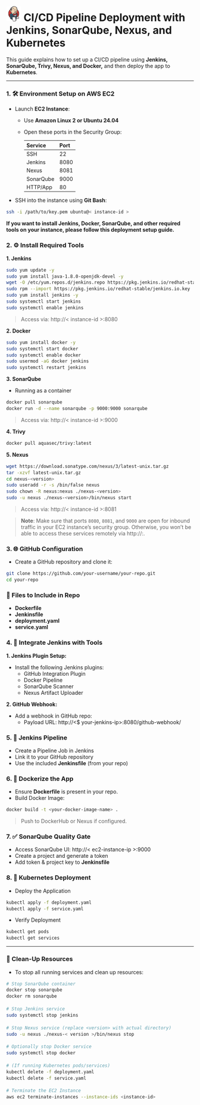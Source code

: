 # <img src="https://raw.githubusercontent.com/devicons/devicon/master/icons/jenkins/jenkins-original.svg" alt="Jenkins" width="40"/>  CI/CD Pipeline Deployment with Jenkins, SonarQube, Nexus, and Kubernetes

This guide explains how to set up a CI/CD pipeline using **Jenkins, SonarQube, Trivy, Nexus, and Docker,** and then deploy the app to **Kubernetes**.

---

### 1. 🛠 Environment Setup on AWS EC2
- Launch **EC2 Instance**:
  - Use **Amazon Linux 2 or Ubuntu 24.04**
  - Open these ports in the Security Group:

    | Service   | Port |
    | --------- | ---- |
    | SSH       | 22   |
    | Jenkins   | 8080 |
    | Nexus     | 8081 |
    | SonarQube | 9000 |
    | HTTP/App  | 80   |

- SSH into the instance using **Git Bash**:
```sh
ssh -i /path/to/key.pem ubuntu@< instance-id >
```

**If you want to install Jenkins, Docker, SonarQube, and other required tools on your instance, please follow this deployment setup guide.**

### 2. ⚙️ Install Required Tools

**1. Jenkins**
```sh
sudo yum update -y
sudo yum install java-1.8.0-openjdk-devel -y
wget -O /etc/yum.repos.d/jenkins.repo https://pkg.jenkins.io/redhat-stable/jenkins.repo
sudo rpm --import https://pkg.jenkins.io/redhat-stable/jenkins.io.key
sudo yum install jenkins -y
sudo systemctl start jenkins
sudo systemctl enable jenkins
```
> Access via: http://< instance-id >:8080


**2. Docker**
```sh
sudo yum install docker -y
sudo systemctl start docker
sudo systemctl enable docker
sudo usermod -aG docker jenkins
sudo systemctl restart jenkins
```

**3. SonarQube**
- Running as a container
```sh
docker pull sonarqube
docker run -d --name sonarqube -p 9000:9000 sonarqube
```
> Access via: http://< instance-id >:9000

**4. Trivy**
```sh
docker pull aquasec/trivy:latest
```

**5. Nexus**
```sh
wget https://download.sonatype.com/nexus/3/latest-unix.tar.gz
tar -xzvf latest-unix.tar.gz
cd nexus-<version>
sudo useradd -r -s /bin/false nexus
sudo chown -R nexus:nexus ./nexus-<version>
sudo -u nexus ./nexus-<version>/bin/nexus start
```
> Access via: http://< instance-id >:8081

> **Note**: Make sure that ports `8080`, `8081`, and `9000` are open for inbound traffic in your EC2 instance’s security group. Otherwise, you won’t be able to access these services remotely via http://<ec2-public-ip>:<port>.


### 3. 🌐 GitHub Configuration
- Create a GitHub repository and clone it:
```sh
git clone https://github.com/your-username/your-repo.git
cd your-repo
```

### 📁 Files to Include in Repo
- **Dockerfile**
- **Jenkinsfile**
- **deployment.yaml**
- **service.yaml**


### 4. 🔄 Integrate Jenkins with Tools

**1. Jenkins Plugin Setup:**
- Install the following Jenkins plugins:
  - GitHub Integration Plugin
  - Docker Pipeline
  - SonarQube Scanner
  - Nexus Artifact Uploader

**2. GitHub Webhook:**
- Add a webhook in GitHub repo:
  - Payload URL: http://<$ your-jenkins-ip>:8080/github-webhook/


### 5. 🧪 Jenkins Pipeline
- Create a Pipeline Job in Jenkins
- Link it to your GitHub repository
- Use the included **Jenkinsfile** (from your repo)


### 6. 🐳 Dockerize the App
- Ensure **Dockerfile** is present in your repo.
- Build Docker Image:
```sh
docker build -t <your-docker-image-name> .
```

> Push to DockerHub or Nexus if configured.


### 7. ✅ SonarQube Quality Gate
- Access SonarQube UI: http://< ec2-instance-ip >:9000
- Create a project and generate a token
- Add token & project key to **Jenkinsfile**


### 8. 🚢 Kubernetes Deployment

- Deploy the Application
```sh
kubectl apply -f deployment.yaml
kubectl apply -f service.yaml
```

- Verify Deployment
```sh
kubectl get pods
kubectl get services
```

---

### 🧾 Clean-Up Resources

- To stop all running services and clean up resources:

```sh
# Stop SonarQube container
docker stop sonarqube
docker rm sonarqube

# Stop Jenkins service
sudo systemctl stop jenkins

# Stop Nexus service (replace <version> with actual directory)
sudo -u nexus ./nexus-< version >/bin/nexus stop

# Optionally stop Docker service
sudo systemctl stop docker

# (If running Kubernetes pods/services)
kubectl delete -f deployment.yaml
kubectl delete -f service.yaml

# Terminate the EC2 Instance
aws ec2 terminate-instances --instance-ids <instance-id>
```

